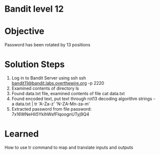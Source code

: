 # Bandit level 12

# Objective
Password has been rotated by 13 positions

# Solution Steps
1. Log in to Bandit Server using ssh
    ssh bandit11@bandit.labs.overthewire.org -p 2220
2. Examined contents of directory
    ls
3. Found data.txt file, examined contents of file
    cat data.txt
4. Found encoded text, put text through rot13 decoding algorithm
    strings -a data.txt | tr 'A-Za-z' 'N-ZA-Mn-za-m'
5. Extracted password from file
    password: 7x16WNeHIi5YkIhWsfFIqoognUTyj9Q4

# Learned
How to use tr command to map and translate inputs and outputs